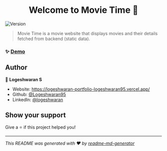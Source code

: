 
<h1 align="center">Welcome to Movie Time 👋</h1>
<p>
  <img alt="Version" src="https://img.shields.io/badge/version-1.0.0-blue.svg?cacheSeconds=2592000" />
</p>

>  Movie Time is a movie website that displays movies and their details fetched from backend (static data).

### ✨ [Demo](https://logeshwaran95.github.io/Foody-Landing-Page/)

## Author

👤 **Logeshwaran S**

* Website: https://logeshwaran-portfolio-logeshwaran95.vercel.app/
* Github: [@Logeshwaran95](https://github.com/Logeshwaran95)
* LinkedIn: [@logeshwaran](https://linkedin.com/in/logeshwaran-\/)

## Show your support

Give a ⭐️ if this project helped you!

***
_This README was generated with ❤️ by [readme-md-generator](https://github.com/kefranabg/readme-md-generator)_
